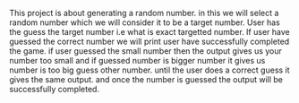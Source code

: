 This project is about generating a random number. 
in this we will select a random number which we will consider it to be a target number. User has the guess the target number i.e what is exact targetted number. 
If user have guessed the correct number we will print user have successfully completed the game. if user guessed the small number then the output gives us your number too small and 
if guessed number is bigger number it gives us number is too big guess other number.
until the user does a correct guess it gives the same output.
and once the number is guessed the output will be successfully completed.
